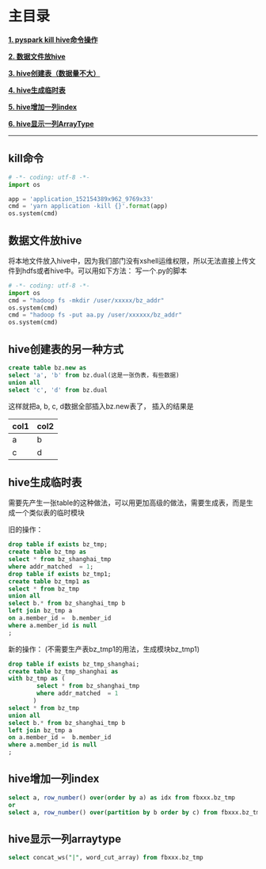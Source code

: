 # 主目录

[**1. pyspark kill hive命令操作**](#kill命令)

[**2. 数据文件放hive**](#数据文件放hive)

[**3. hive创建表（数据量不大）**](#hive创建表的另一种方式)

[**4. hive生成临时表**](#hive生成临时表)

[**5. hive增加一列index**](#hive增加一列index)

[**6. hive显示一列ArrayType**](#hive显示一列arraytype)

---

## kill命令

```python
# -*- coding: utf-8 -*-
import os

app = 'application_152154389x962_9769x33'
cmd = 'yarn application -kill {}'.format(app)
os.system(cmd)
```

## 数据文件放hive

将本地文件放入hive中，因为我们部门没有xshell运维权限，所以无法直接上传文件到hdfs或者hive中。可以用如下方法： 写一个.py的脚本<br>
```python
# -*- coding: utf-8 -*-
import os
cmd = "hadoop fs -mkdir /user/xxxxx/bz_addr"
os.system(cmd)
cmd = "hadoop fs -put aa.py /user/xxxxxx/bz_addr"
os.system(cmd)
```

## hive创建表的另一种方式
```sql
create table bz.new as 
select 'a', 'b' from bz.dual(这是一张伪表，有些数据)
union all 
select 'c', 'd' from bz.dual
```

这样就把a, b, c, d数据全部插入bz.new表了，
插入的结果是 

|col1|col2
|--|--
|a|b 
|c|d

## hive生成临时表

需要先产生一张table的这种做法，可以用更加高级的做法，需要生成表，而是生成一个类似表的临时模块 

旧的操作：
```sql
drop table if exists bz_tmp;
create table bz_tmp as 
select * from bz_shanghai_tmp
where addr_matched  = 1;
drop table if exists bz_tmp1;
create table bz_tmp1 as 
select * from bz_tmp
union all
select b.* from bz_shanghai_tmp b
left join bz_tmp a
on a.member_id =  b.member_id
where a.member_id is null
;
```
新的操作： 
(不需要生产表bz_tmp1的用法，生成模块bz_tmp1)
```sql
drop table if exists bz_tmp_shanghai;
create table bz_tmp_shanghai as
with bz_tmp as (
        select * from bz_shanghai_tmp
        where addr_matched  = 1
       )
select * from bz_tmp
union all
select b.* from bz_shanghai_tmp b
left join bz_tmp a
on a.member_id =  b.member_id
where a.member_id is null
;
```

## hive增加一列index

```sql
select a, row_number() over(order by a) as idx from fbxxx.bz_tmp
or
select a, row_number() over(partition by b order by c) from fbxxx.bz_tmp
```

## hive显示一列arraytype

```sql
select concat_ws("|", word_cut_array) from fbxxx.bz_tmp
```
